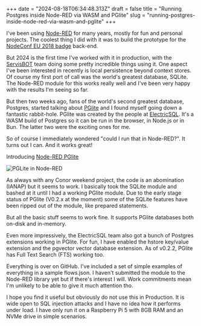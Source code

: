 +++
date = "2024-08-18T06:34:48.313Z"
draft = false
title = "Running Postgres inside Node-RED via WASM and PGlite"
slug = "running-postgres-inside-node-red-via-wasm-and-pglite"
+++

I've been using [Node-RED](https://nodered.org/) for many years, mostly for fun and personal projects. The coolest thing I did with it was to build the prototype for the [NodeConf EU 2018 badge](https://www.youtube.com/watch?v=jSirIWSbF7g) back-end. 

But 2024 is the first time I've worked with it in production, with the [ServisBOT](https://servisbot.com) team doing some pretty incredible things using it. One aspect I've been interested in recently is local persistence beyond context stores. Of course my first port of call was the world's greatest database, SQLite. The Node-RED module for this works really well and I've been very happy with the results I'm seeing so far.

But then two weeks ago, fans of the world's second greatest database, Postgres, started talking about [PGlite](https://pglite.dev/) and I found myself going down a fantastic rabbit-hole. PGlite was created by the people at [ElectricSQL](https://electric-sql.com/). It's a WASM build of Postgres so it can be run in the browser, in Node.js or in Bun. The latter two were the exciting ones for me.

So of course I immediately wondered "could I run that in Node-RED?". It turns out I can. And it works great!

Introducing [Node-RED PGlite](https://github.com/conoro/node-red-pglite)

![PGLite in Node-RED](/images/2024/08/pglite.png)

As always with any Conor weekend project, the code is an abomination (IANAP) but it seems to work. I basically took the SQLite module and bashed at it until I had a working PGlite module. Due to the early stage status of PGlite (V0.2.x at the moment) some of the SQLite features have been ripped out of the module, like prepared statements.

But all the basic stuff seems to work fine. It supports PGlite databases both on-disk and in-memory.

Even more impressively, the ElectricSQL team also got a bunch of Postgres extensions working in PGlite. For fun, I have enabled the hstore key/value extension and the pgvector vector database extension. As of v0.2.2, PGlite has Full Text Search (FTS) working too.

Everything is over on GitHub. I've included a set of simple examples of everything in a sample flows.json. I haven't submitted the module to the Node-RED library yet but if there's interest I will. Work commitments mean I'm unlikely to be able to give it much attention tho.

I hope you find it useful but obviously do not use this in Production. It is wide open to SQL injection attacks and I have no idea how it performs under load. I have only run it on a Raspberry Pi 5 with 8GB RAM and an NVMe drive in simple scenarios.


